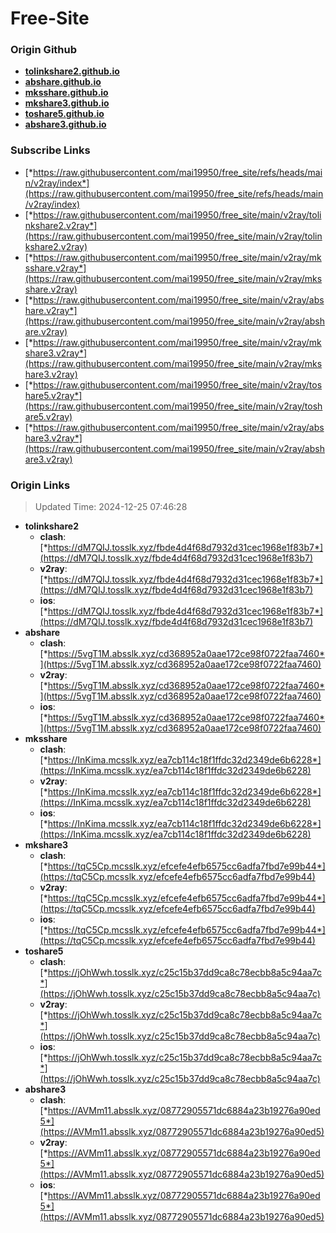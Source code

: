 # Free-Site

### Origin Github

- [**tolinkshare2.github.io**](https://github.com/tolinkshare2/tolinkshare2.github.io)
- [**abshare.github.io**](https://github.com/abshare/abshare.github.io)
- [**mksshare.github.io**](https://github.com/mksshare/mksshare.github.io)
- [**mkshare3.github.io**](https://github.com/mkshare3/mkshare3.github.io)
- [**toshare5.github.io**](https://github.com/toshare5/toshare5.github.io)
- [**abshare3.github.io**](https://github.com/abshare3/abshare3.github.io)

### Subscribe Links

- [*https://raw.githubusercontent.com/mai19950/free_site/refs/heads/main/v2ray/index*](https://raw.githubusercontent.com/mai19950/free_site/refs/heads/main/v2ray/index)
- [*https://raw.githubusercontent.com/mai19950/free_site/main/v2ray/tolinkshare2.v2ray*](https://raw.githubusercontent.com/mai19950/free_site/main/v2ray/tolinkshare2.v2ray)
- [*https://raw.githubusercontent.com/mai19950/free_site/main/v2ray/mksshare.v2ray*](https://raw.githubusercontent.com/mai19950/free_site/main/v2ray/mksshare.v2ray)
- [*https://raw.githubusercontent.com/mai19950/free_site/main/v2ray/abshare.v2ray*](https://raw.githubusercontent.com/mai19950/free_site/main/v2ray/abshare.v2ray)
- [*https://raw.githubusercontent.com/mai19950/free_site/main/v2ray/mkshare3.v2ray*](https://raw.githubusercontent.com/mai19950/free_site/main/v2ray/mkshare3.v2ray)
- [*https://raw.githubusercontent.com/mai19950/free_site/main/v2ray/toshare5.v2ray*](https://raw.githubusercontent.com/mai19950/free_site/main/v2ray/toshare5.v2ray)
- [*https://raw.githubusercontent.com/mai19950/free_site/main/v2ray/abshare3.v2ray*](https://raw.githubusercontent.com/mai19950/free_site/main/v2ray/abshare3.v2ray)

### Origin Links

> Updated Time: 2024-12-25 07:46:28

- **tolinkshare2**
  - **clash**: [*https://dM7QIJ.tosslk.xyz/fbde4d4f68d7932d31cec1968e1f83b7*](https://dM7QIJ.tosslk.xyz/fbde4d4f68d7932d31cec1968e1f83b7)
  - **v2ray**: [*https://dM7QIJ.tosslk.xyz/fbde4d4f68d7932d31cec1968e1f83b7*](https://dM7QIJ.tosslk.xyz/fbde4d4f68d7932d31cec1968e1f83b7)
  - **ios**: [*https://dM7QIJ.tosslk.xyz/fbde4d4f68d7932d31cec1968e1f83b7*](https://dM7QIJ.tosslk.xyz/fbde4d4f68d7932d31cec1968e1f83b7)
- **abshare**
  - **clash**: [*https://5vgT1M.absslk.xyz/cd368952a0aae172ce98f0722faa7460*](https://5vgT1M.absslk.xyz/cd368952a0aae172ce98f0722faa7460)
  - **v2ray**: [*https://5vgT1M.absslk.xyz/cd368952a0aae172ce98f0722faa7460*](https://5vgT1M.absslk.xyz/cd368952a0aae172ce98f0722faa7460)
  - **ios**: [*https://5vgT1M.absslk.xyz/cd368952a0aae172ce98f0722faa7460*](https://5vgT1M.absslk.xyz/cd368952a0aae172ce98f0722faa7460)
- **mksshare**
  - **clash**: [*https://InKima.mcsslk.xyz/ea7cb114c18f1ffdc32d2349de6b6228*](https://InKima.mcsslk.xyz/ea7cb114c18f1ffdc32d2349de6b6228)
  - **v2ray**: [*https://InKima.mcsslk.xyz/ea7cb114c18f1ffdc32d2349de6b6228*](https://InKima.mcsslk.xyz/ea7cb114c18f1ffdc32d2349de6b6228)
  - **ios**: [*https://InKima.mcsslk.xyz/ea7cb114c18f1ffdc32d2349de6b6228*](https://InKima.mcsslk.xyz/ea7cb114c18f1ffdc32d2349de6b6228)
- **mkshare3**
  - **clash**: [*https://tqC5Cp.mcsslk.xyz/efcefe4efb6575cc6adfa7fbd7e99b44*](https://tqC5Cp.mcsslk.xyz/efcefe4efb6575cc6adfa7fbd7e99b44)
  - **v2ray**: [*https://tqC5Cp.mcsslk.xyz/efcefe4efb6575cc6adfa7fbd7e99b44*](https://tqC5Cp.mcsslk.xyz/efcefe4efb6575cc6adfa7fbd7e99b44)
  - **ios**: [*https://tqC5Cp.mcsslk.xyz/efcefe4efb6575cc6adfa7fbd7e99b44*](https://tqC5Cp.mcsslk.xyz/efcefe4efb6575cc6adfa7fbd7e99b44)
- **toshare5**
  - **clash**: [*https://jOhWwh.tosslk.xyz/c25c15b37dd9ca8c78ecbb8a5c94aa7c*](https://jOhWwh.tosslk.xyz/c25c15b37dd9ca8c78ecbb8a5c94aa7c)
  - **v2ray**: [*https://jOhWwh.tosslk.xyz/c25c15b37dd9ca8c78ecbb8a5c94aa7c*](https://jOhWwh.tosslk.xyz/c25c15b37dd9ca8c78ecbb8a5c94aa7c)
  - **ios**: [*https://jOhWwh.tosslk.xyz/c25c15b37dd9ca8c78ecbb8a5c94aa7c*](https://jOhWwh.tosslk.xyz/c25c15b37dd9ca8c78ecbb8a5c94aa7c)
- **abshare3**
  - **clash**: [*https://AVMm11.absslk.xyz/08772905571dc6884a23b19276a90ed5*](https://AVMm11.absslk.xyz/08772905571dc6884a23b19276a90ed5)
  - **v2ray**: [*https://AVMm11.absslk.xyz/08772905571dc6884a23b19276a90ed5*](https://AVMm11.absslk.xyz/08772905571dc6884a23b19276a90ed5)
  - **ios**: [*https://AVMm11.absslk.xyz/08772905571dc6884a23b19276a90ed5*](https://AVMm11.absslk.xyz/08772905571dc6884a23b19276a90ed5)
